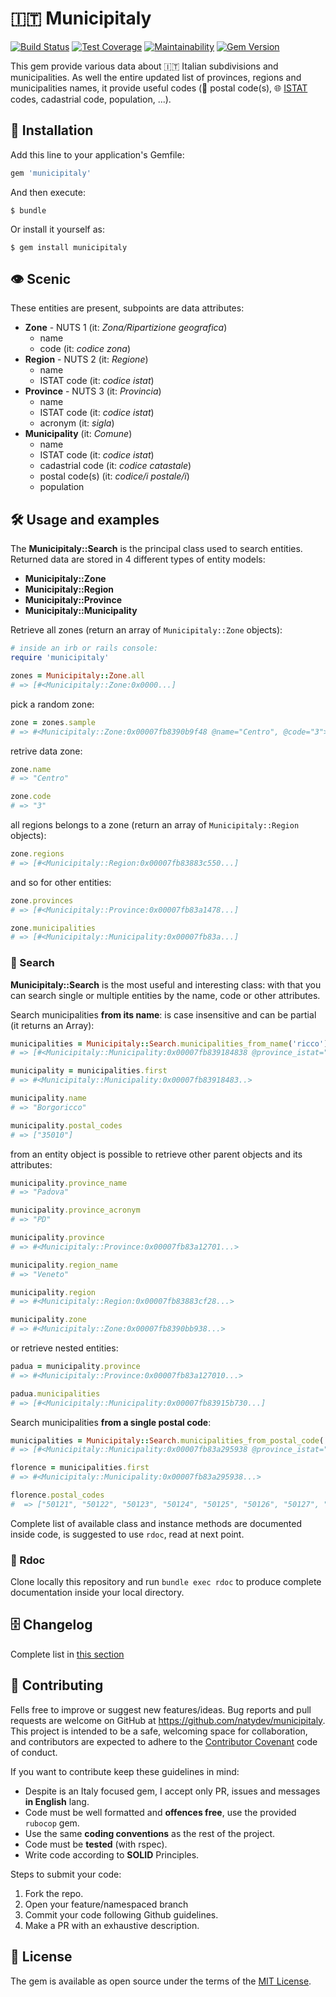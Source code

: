 
# 🇮🇹 Municipitaly

[![Build Status](https://travis-ci.org/natydev/municipitaly.png?branch=master)](https://travis-ci.org/natydev/municipitaly)
[![Test Coverage](https://api.codeclimate.com/v1/badges/07a4926100e3df1cdd72/test_coverage)](https://codeclimate.com/github/natydev/municipitaly/test_coverage)
[![Maintainability](https://api.codeclimate.com/v1/badges/07a4926100e3df1cdd72/maintainability)](https://codeclimate.com/github/natydev/municipitaly/maintainability)
[![Gem Version](https://badge.fury.io/rb/municipitaly.svg)](https://badge.fury.io/rb/municipitaly)

This gem provide various data about 🇮🇹 Italian subdivisions and municipalities. As well the entire updated list of provinces, regions and municipalities names, it provide useful codes (📯 postal code(s), 🌐 [ISTAT](https://www.istat.it/en/) codes, cadastrial code, population, ...).

## 💾 Installation

Add this line to your application's Gemfile:

```ruby
gem 'municipitaly'
```

And then execute:

    $ bundle

Or install it yourself as:

    $ gem install municipitaly

## 👁 Scenic

These entities are present, subpoints are data attributes:

* **Zone** - NUTS 1 (it: *Zona/Ripartizione geografica*)
    * name
    * code (it: *codice zona*)
* **Region** - NUTS 2 (it: *Regione*)
    * name
    * ISTAT code (it: *codice istat*)
* **Province** - NUTS 3 (it: *Provincia*)
    * name
    * ISTAT code (it: *codice istat*)
    * acronym (it: *sigla*)
* **Municipality** (it: *Comune*)
    * name
    * ISTAT code (it: *codice istat*)
    * cadastrial code (it: *codice catastale*)
    * postal code(s) (it: *codice/i postale/i*)
    * population


## 🛠 Usage and examples


The **Municipitaly::Search** is the principal class used to search entities.  
Returned data are stored in 4 different types of entity models:

- **Municipitaly::Zone**
- **Municipitaly::Region**
- **Municipitaly::Province**
- **Municipitaly::Municipality**

Retrieve all zones (return an array of `Municipitaly::Zone` objects):

```ruby
# inside an irb or rails console:
require 'municipitaly'

zones = Municipitaly::Zone.all
# => [#<Municipitaly::Zone:0x0000...] 
```
pick a random zone:

```ruby
zone = zones.sample
# => #<Municipitaly::Zone:0x00007fb8390b9f48 @name="Centro", @code="3">
```
retrive data zone:

```ruby
zone.name
# => "Centro"

zone.code
# => "3" 
```

all regions belongs to a zone (return an array of `Municipitaly::Region` objects):

```ruby
zone.regions
# => [#<Municipitaly::Region:0x00007fb83883c550...]
```

and so for other entities:

```ruby
zone.provinces
# => [#<Municipitaly::Province:0x00007fb83a1478...]

zone.municipalities
# => [#<Municipitaly::Municipality:0x00007fb83a...]
```

### 🔎 Search

**Municipitaly::Search** is the most useful and interesting class: with that you can search single or multiple entities by the name, code or other attributes.

Search municipalities **from its name**: is case insensitive and can be partial (it returns an Array):

```ruby
municipalities = Municipitaly::Search.municipalities_from_name('ricco')
# => [#<Municipitaly::Municipality:0x00007fb839184838 @province_istat="028", @name="Borgoricco", @partial_istat="013", @cadastrial_code="B031", @postal_codes=["35010"], @population=8478>] 

municipality = municipalities.first
# => #<Municipitaly::Municipality:0x00007fb83918483..>

municipality.name
# => "Borgoricco"

municipality.postal_codes
# => ["35010"]
```

from an entity object is possible to retrieve other parent objects and its attributes:

```ruby
municipality.province_name
# => "Padova"

municipality.province_acronym
# => "PD"

municipality.province
# => #<Municipitaly::Province:0x00007fb83a12701...>

municipality.region_name
# => "Veneto"

municipality.region
# => #<Municipitaly::Region:0x00007fb83883cf28...>

municipality.zone
# => #<Municipitaly::Zone:0x00007fb8390bb938...>
```

or retrieve nested entities:

```ruby
padua = municipality.province
# => #<Municipitaly::Province:0x00007fb83a127010...>

padua.municipalities
# => [#<Municipitaly::Municipality:0x00007fb83915b730...]
```

Search municipalities **from a single postal code**:

```ruby
municipalities = Municipitaly::Search.municipalities_from_postal_code('50145')
# => [#<Municipitaly::Municipality:0x00007fb83a295938 @province_istat="048", @name="Firenze"...]

florence = municipalities.first
# => #<Municipitaly::Municipality:0x00007fb83a295938...>

florence.postal_codes
#  => ["50121", "50122", "50123", "50124", "50125", "50126", "50127", "50128", "50129", "50130", "50131", "50132", "50133", "50134", "50135", "50136", "50137", "50138", "50139", "50140", "50141", "50142", "50143", "50144", "50145"]
```

Complete list of available class and instance methods are documented inside code, is suggested to use `rdoc`, read at next point.


### 📖 Rdoc

Clone locally this repository and run
`bundle exec rdoc` to produce complete documentation inside your local directory.

## 🗄 Changelog

Complete list in [this section](CHANGELOG.md)

## 🤝 Contributing

Fells free to improve or suggest new features/ideas.
Bug reports and pull requests are welcome on GitHub at https://github.com/natydev/municipitaly. This project is intended to be a safe, welcoming space for collaboration, and contributors are expected to adhere to the [Contributor Covenant](http://contributor-covenant.org) code of conduct.

If you want to contribute keep these guidelines in mind:

* Despite is an Italy focused gem, I accept only PR, issues and messages **in English** lang.
* Code must be well formatted and **offences free**, use the provided `rubocop` gem.
* Use the same **coding conventions** as the rest of the project.
* Code must be **tested** (with rspec).
* Write code according to **SOLID** Principles.

Steps to submit your code:

1. Fork the repo.
2. Open your feature/namespaced branch
3. Commit your code following Github guidelines.
4. Make a PR with an exhaustive description.

## 📃 License

The gem is available as open source under the terms of the [MIT License](https://opensource.org/licenses/MIT).
